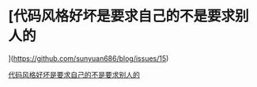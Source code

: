 # [代码风格好坏是要求自己的不是要求别人的

](https://github.com/sunyuan686/blog/issues/15)

[代码风格好坏是要求自己的不是要求别人的](https://blog.yihong0618.me/issue-318/)